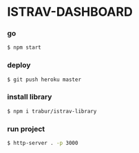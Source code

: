 ISTRAV-DASHBOARD
========

### go
```bash
$ npm start
```

### deploy
```bash
$ git push heroku master
```

### install library
```bash
$ npm i trabur/istrav-library
```

### run project
```bash
$ http-server . -p 3000
```